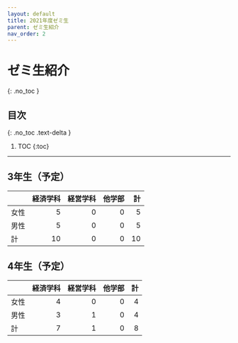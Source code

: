 ```yaml
---
layout: default
title: 2021年度ゼミ生
parent: ゼミ生紹介
nav_order: 2
---
```


# ゼミ生紹介
{: .no_toc }

## 目次
{: .no_toc .text-delta }

1. TOC
{:toc}

---

## 3年生（予定）


|      | 経済学科 | 経営学科 | 他学部 | 計  |
| :--- | ------: | -------: | ----: | ---: |
| 女性 | 5        | 0       | 0      | 5   |
| 男性 | 5        | 0       | 0      | 5   |
| 計   | 10       | 0       | 0      | 10  | 


## 4年生（予定）

|      | 経済学科 | 経営学科 | 他学部 | 計  |
| :--- | ------: | -------: | ----: | ---: |
| 女性 | 4        | 0       | 0      | 4   |
| 男性 | 3        | 1       | 0      | 4   |
| 計   | 7        | 1       | 0      | 8   | 